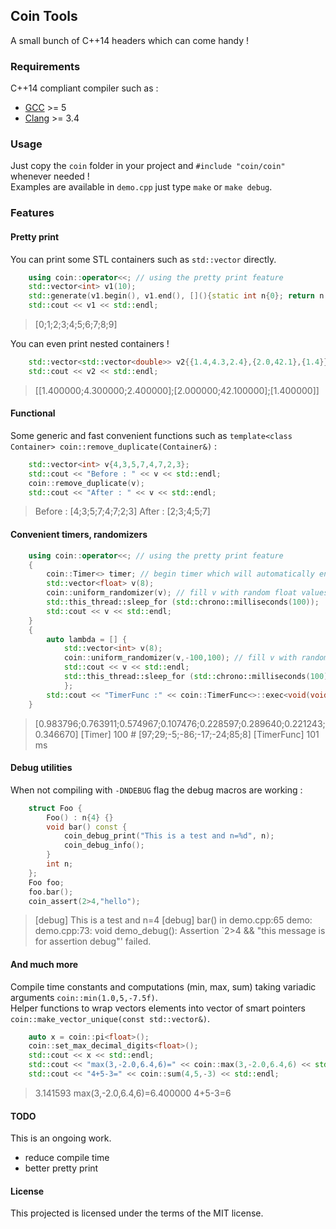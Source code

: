 Coin Tools
----------

A small bunch of C++14 headers which can come handy !

### Requirements

C++14 compliant compiler such as :

* [GCC](https://gcc.gnu.org/projects/cxx1y.html) >= 5
* [Clang](http://clang.llvm.org/cxx_status.html) >= 3.4


### Usage

Just copy the `coin` folder in your project and `#include "coin/coin"` whenever needed !  
Examples are available in `demo.cpp` just type `make` or `make debug`.  

### Features

#### Pretty print

You can print some STL containers such as `std::vector` directly. 

```c++
	using coin::operator<<; // using the pretty print feature
	std::vector<int> v1(10);
	std::generate(v1.begin(), v1.end(), [](){static int n{0}; return n ++;});
	std::cout << v1 << std::endl;
```
> [0;1;2;3;4;5;6;7;8;9]

You can even print nested containers !
```c++
	std::vector<std::vector<double>> v2{{1.4,4.3,2.4},{2.0,42.1},{1.4}};
	std::cout << v2 << std::endl;
```
> [[1.400000;4.300000;2.400000];[2.000000;42.100000];[1.400000]]


#### Functional

Some generic and fast convenient functions such as `template<class Container> coin::remove_duplicate(Container&)` :
 
```c++
	std::vector<int> v{4,3,5,7,4,7,2,3};
	std::cout << "Before : " << v << std::endl;
	coin::remove_duplicate(v);
	std::cout << "After : " << v << std::endl;
```

> Before : [4;3;5;7;4;7;2;3]
> After  : [2;3;4;5;7]



#### Convenient timers, randomizers

```c++
	using coin::operator<<; // using the pretty print feature
	{
		coin::Timer<> timer; // begin timer which will automatically end at end of scope
		std::vector<float> v(8);
		coin::uniform_randomizer(v); // fill v with random float values
		std::this_thread::sleep_for (std::chrono::milliseconds(100));
		std::cout << v << std::endl;
	}
	{
		auto lambda = [] { 
			std::vector<int> v(8);
			coin::uniform_randomizer(v,-100,100); // fill v with random int values
			std::cout << v << std::endl; 
			std::this_thread::sleep_for (std::chrono::milliseconds(100));
			};
		std::cout << "TimerFunc :" << coin::TimerFunc<>::exec<void(void)>(lambda) << " ms" << std::endl;
	}
```

> [0.983796;0.763911;0.574967;0.107476;0.228597;0.289640;0.221243;0.346670]
> [Timer] 100 #
> [97;29;-5;-86;-17;-24;85;8]
> [TimerFunc] 101 ms

#### Debug utilities

When not compiling with `-DNDEBUG` flag the debug macros are working :

```c++
	struct Foo {
		Foo() : n{4} {}
		void bar() const {
			coin_debug_print("This is a test and n=%d", n);
			coin_debug_info();
		}
		int n;
	};
	Foo foo;
	foo.bar();
	coin_assert(2>4,"hello");
```

> [debug] This is a test and n=4
> [debug] bar() in demo.cpp:65
> demo: demo.cpp:73: void demo_debug(): Assertion `2>4 && "this message is for assertion debug"' failed.

#### And much more

Compile time constants and computations (min, max, sum) taking variadic arguments `coin::min(1.0,5,-7.5f)`.  
Helper functions to wrap vectors elements into vector of smart pointers `coin::make_vector_unique(const std::vector&)`.

```c++
	auto x = coin::pi<float>();
	coin::set_max_decimal_digits<float>();
	std::cout << x << std::endl;
	std::cout << "max(3,-2.0,6.4,6)=" << coin::max(3,-2.0,6.4,6) << std::endl;
	std::cout << "4+5-3=" << coin::sum(4,5,-3) << std::endl;
```

> 3.141593
> max(3,-2.0,6.4,6)=6.400000
> 4+5-3=6




#### TODO

This is an ongoing work. 

* reduce compile time
* better pretty print 


#### License

This projected is licensed under the terms of the MIT license.
